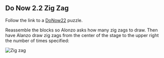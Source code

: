 ## Do Now 2.2 Zig Zag

Follow the link to a [DoNow22](http://snap.berkeley.edu/snapsource/snap.html#present:Username=kenneychan&ProjectName=DoNow22) puzzle.

Reassemble the blocks so Alonzo asks how many zig zags to draw. Then have Alanzo draw zig zags from the center of the stage to the upper right the number of times specified:

![Zig zag](do_now_22.PNG)
